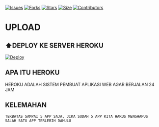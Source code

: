 [![Issues](https://img.shields.io/github/issues/derylprojects/filetolink?style=for-the-badge&color=green)](https://github.com/derylprojects/filetolink/issues)
[![Forks](https://img.shields.io/github/forks/derylprojects/filetolink?style=for-the-badge&color=green)](https://github.com/derylprojects/filetolink/fork)
[![Stars](https://img.shields.io/github/stars/derylprojects/filetolink?style=for-the-badge&color=green)](https://github.com/derylprojects/filetolink)
[![Size](https://img.shields.io/github/repo-size/derylprojects/filetolink?style=for-the-badge&color=green)](https://github.com/derylprojects/filetolink)
[![Contributors](https://img.shields.io/github/contributors/derylprojects/filetolink?style=for-the-badge&color=green)](https://github.com/derylprojects/filetolink)


# UPLOAD

## ⬆️DEPLOY KE SERVER HEROKU

[![Deploy](https://www.herokucdn.com/deploy/button.svg)](https://dashboard.heroku.com/new?button-url=https%3A%2F%2Fgithub.com%2Ffarirurero%2Ffiletolink&template=https%3A%2F%2Fgithub.com%2Fderylprojects%2Ffiletolink)


## APA ITU HEROKU
HEROKU ADALAH SISTEM PEMBUAT APLIKASI WEB AGAR BERJALAN
24 JAM
## KELEMAHAN
```
TERBATAS SAMPAI 5 APP SAJA, JIKA SUDAH 5 APP KITA HARUS MENGHAPUS SALAH SATU APP TERLEBIH DAHULU
```
